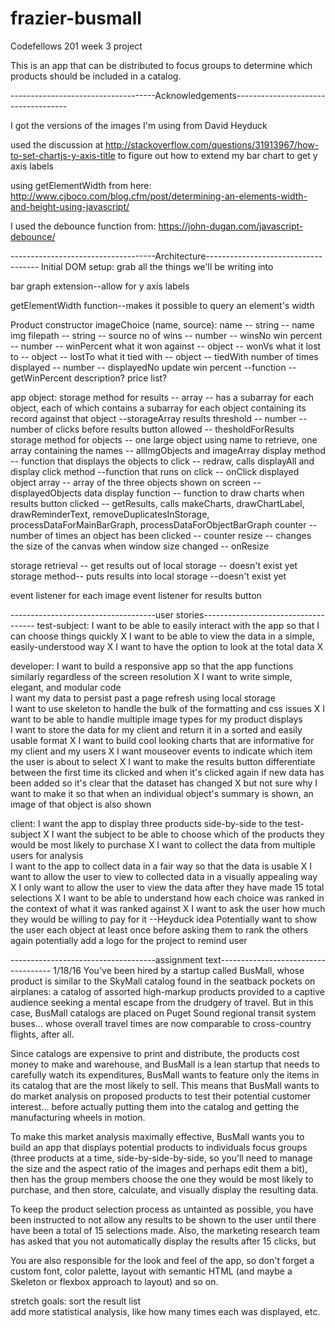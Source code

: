 # frazier-busmall
Codefellows 201 week 3 project


This is an app that can be distributed to focus groups to determine which products should be included in a catalog.


------------------------------------Acknowledgements------------------------------------


I got the versions of the images I'm using from David Heyduck

used the discussion at http://stackoverflow.com/questions/31913967/how-to-set-chartjs-y-axis-title to figure out how to extend my bar chart to get y axis labels

using getElementWidth from here: http://www.cjboco.com/blog.cfm/post/determining-an-elements-width-and-height-using-javascript/

I used the debounce function from:
https://john-dugan.com/javascript-debounce/

------------------------------------Architecture------------------------------------
Initial DOM setup:
  grab all the things we'll be writing into

bar graph extension--allow for y axis labels

getElementWidth function--makes it possible to query an element's width

Product constructor imageChoice (name, source):
  name -- string -- name
  img filepath -- string -- source
  no of wins -- number -- winsNo
  win percent -- number -- winPercent
  what it won against -- object -- wonVs
  what it lost to -- object -- lostTo
  what it tied with -- object -- tiedWith
  number of times displayed -- number -- displayedNo
  update win percent --function -- getWinPercent
  description?
  price list?



app object:
  storage method for results -- array -- has a subarray for each object, each of which contains a subarray for each object containing its record against that object --storageArray
  results threshold -- number -- number of clicks before results button allowed -- thesholdForResults
  storage method for objects -- one large object using name to retrieve, one array containing the names -- allImgObjects and imageArray
  display method -- function that displays the objects to click -- redraw, calls displayAll and display
  click method --function that runs on click -- onClick
  displayed object array -- array of the three objects shown on screen -- displayedObjects
  data display function -- function to draw charts when results button clicked -- getResults, calls makeCharts, drawChartLabel, drawReminderText, removeDuplicatesInStorage, processDataForMainBarGraph, processDataForObjectBarGraph
  counter -- number of times an object has been clicked -- counter
  resize -- changes the size of the canvas when window size changed -- onResize



  storage retrieval -- get results out of local storage -- doesn't exist yet
  storage method-- puts results into local storage --doesn't exist yet

event listener for each image
event listener for results button


------------------------------------user stories------------------------------------
test-subject:
I want to be able to easily interact with the app so that I can choose things quickly      X
I want to be able to view the data in a simple, easily-understood way      X
I want to have the option to look at the total data   X    

developer:
I want to build a responsive app so that the app functions similarly regardless of the screen resolution     X
I want to write simple, elegant, and modular code       
I want my data to persist past a page refresh using local storage      
I want to use skeleton to handle the bulk of the formatting and css issues      X
I want to be able to handle multiple image types for my product displays      
I want to store the data for my client and return it in a sorted and easily usable format   X
I want to build cool looking charts that are informative for my client and my users   X
I want mouseover events to indicate which item the user is about to select   X
I want to make the results button differentiate between the first time its clicked and when it's clicked again if new data has been added so it's clear that the dataset has changed X but not sure why
I want to make it so that when an individual object's summary is shown, an image of that object is also shown

client:
I want the app to display three products side-by-side to the test-subject    X
I want the subject to be able to choose which of the products they would be most likely to purchase   X
I want to collect the data from multiple users for analysis     
I want to the app to collect data in a fair way so that the data is usable    X
I want to allow the user to view to collected data in a visually appealing way    X
I only want to allow the user to view the data after they have made 15 total selections         X
I want to be able to understand how each choice was ranked in the context of what it was ranked against   X
I want to ask the user how much they would be willing to pay for it --Heyduck idea
Potentially want to show the user each object at least once before asking them to rank the others again
potentially add a logo for the project to remind user

------------------------------------assignment text------------------------------------ 1/18/16
You've been hired by a startup called BusMall, whose product is similar to the SkyMall catalog found in the seatback pockets on airplanes: a catalog of assorted high-markup products provided to a captive audience seeking a mental escape from the drudgery of travel. But in this case, BusMall catalogs are placed on Puget Sound regional transit system buses... whose overall travel times are now comparable to cross-country flights, after all.

Since catalogs are expensive to print and distribute, the products cost money to make and warehouse, and BusMall is a lean startup that needs to carefully watch its expenditures, BusMall wants to feature only the items in its catalog that are the most likely to sell. This means that BusMall wants to do market analysis on proposed products to test their potential customer interest... before actually putting them into the catalog and getting the manufacturing wheels in motion.

To make this market analysis maximally effective, BusMall wants you to build an app that displays potential products to individuals focus groups (three products at a time, side-by-side-by-side, so you'll need to manage the size and the aspect ratio of the images and perhaps edit them a bit), then has the group members choose the one they would be most likely to purchase, and then store, calculate, and visually display the resulting data.

To keep the product selection process as untainted as possible, you have been instructed to not allow any results to be shown to the user until there have been a total of 15 selections made. Also, the marketing research team has asked that you not automatically display the results after 15 clicks, but

You are also responsible for the look and feel of the app, so don't forget a custom font, color palette, layout with semantic HTML (and maybe a Skeleton or flexbox approach to layout) and so on.

stretch goals:
sort the result list   
add more statistical analysis, like how many times each was displayed, etc.

